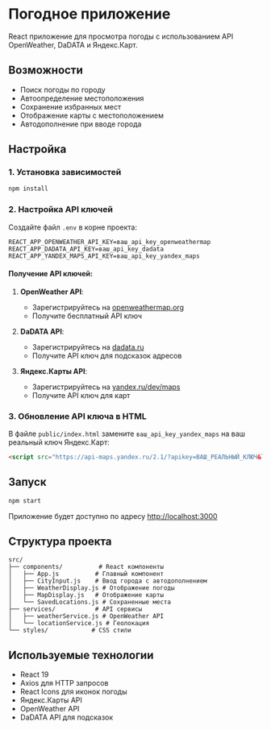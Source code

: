 # Погодное приложение

React приложение для просмотра погоды с использованием API OpenWeather, DaDATA и Яндекс.Карт.

## Возможности

- Поиск погоды по городу
- Автоопределение местоположения
- Сохранение избранных мест
- Отображение карты с местоположением
- Автодополнение при вводе города

## Настройка

### 1. Установка зависимостей
```bash
npm install
```

### 2. Настройка API ключей

Создайте файл `.env` в корне проекта:

```env
REACT_APP_OPENWEATHER_API_KEY=ваш_api_key_openweathermap
REACT_APP_DADATA_API_KEY=ваш_api_key_dadata
REACT_APP_YANDEX_MAPS_API_KEY=ваш_api_key_yandex_maps
```

#### Получение API ключей:

1. **OpenWeather API**: 
   - Зарегистрируйтесь на [openweathermap.org](https://openweathermap.org/api)
   - Получите бесплатный API ключ

2. **DaDATA API**:
   - Зарегистрируйтесь на [dadata.ru](https://dadata.ru/api/suggest/)
   - Получите API ключ для подсказок адресов

3. **Яндекс.Карты API**:
   - Зарегистрируйтесь на [yandex.ru/dev/maps](https://yandex.ru/dev/maps/)
   - Получите API ключ для карт

### 3. Обновление API ключа в HTML

В файле `public/index.html` замените `ваш_api_key_yandex_maps` на ваш реальный ключ Яндекс.Карт:

```html
<script src="https://api-maps.yandex.ru/2.1/?apikey=ВАШ_РЕАЛЬНЫЙ_КЛЮЧ&lang=ru_RU" type="text/javascript"></script>
```

## Запуск

```bash
npm start
```

Приложение будет доступно по адресу [http://localhost:3000](http://localhost:3000)

## Структура проекта

```
src/
├── components/          # React компоненты
│   ├── App.js          # Главный компонент
│   ├── CityInput.js    # Ввод города с автодополнением
│   ├── WeatherDisplay.js # Отображение погоды
│   ├── MapDisplay.js   # Отображение карты
│   └── SavedLocations.js # Сохраненные места
├── services/           # API сервисы
│   ├── weatherService.js # OpenWeather API
│   └── locationService.js # Геолокация
└── styles/            # CSS стили
```

## Используемые технологии

- React 19
- Axios для HTTP запросов
- React Icons для иконок погоды
- Яндекс.Карты API
- OpenWeather API
- DaDATA API для подсказок
